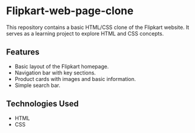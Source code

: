# Flipkart-web-page-clone
This repository contains a basic HTML/CSS clone of the Flipkart website. It serves as a learning project to explore HTML and CSS concepts.

## Features

* Basic layout of the Flipkart homepage.
* Navigation bar with key sections.
* Product cards with images and basic information.
* Simple search bar.

## Technologies Used

* HTML
* CSS
